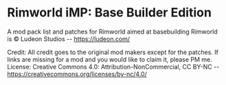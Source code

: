 # Rimworld iMP: Base Builder Edition
A mod pack list and patches for Rimworld aimed at basebuilding
Rimworld is © Ludeon Studios -- https://ludeon.com/

Credit:  All credit goes to the original mod makers except for the patches.  If links are missing for a mod and you would like to claim it, please PM me.
License: Creative Commons 4.0:  Attribution-NonCommercial, CC BY-NC -- https://creativecommons.org/licenses/by-nc/4.0/
